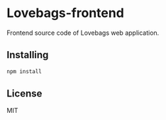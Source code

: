 # Lovebags-frontend

Frontend source code of Lovebags web application.

## Installing

```sh
npm install
```

## License
MIT
